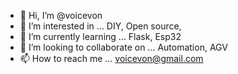 - 👋 Hi, I’m @voicevon
- 👀 I’m interested in ...  DIY, Open source, 
- 🌱 I’m currently learning ...  Flask, Esp32
- 💞️ I’m looking to collaborate on ... Automation, AGV
- 📫 How to reach me ...  voicevon@gmail.com

<!---
voicevon/voicevon is a ✨ special ✨ repository because its `README.md` (this file) appears on your GitHub profile.
You can click the Preview link to take a look at your changes.
--->
